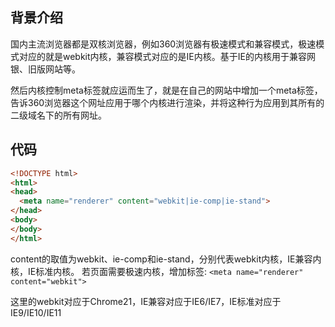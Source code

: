 ## 背景介绍
  
国内主流浏览器都是双核浏览器，例如360浏览器有极速模式和兼容模式，极速模式对应的就是webkit内核，兼容模式对应的是IE内核。基于IE的内核用于兼容网银、旧版网站等。

然后内核控制meta标签就应运而生了，就是在自己的网站中增加一个meta标签，告诉360浏览器这个网址应用于哪个内核进行渲染，并将这种行为应用到其所有的二级域名下的所有网址。

## 代码

```html
<!DOCTYPE html>
<html>
<head>
  <meta name="renderer" content="webkit|ie-comp|ie-stand">
</head>
<body>
</body>
</html>
```

content的取值为webkit、ie-comp和ie-stand，分别代表webkit内核，IE兼容内核，IE标准内核。
若页面需要极速内核，增加标签: `<meta name="renderer" content="webkit">`

这里的webkit对应于Chrome21，IE兼容对应于IE6/IE7，IE标准对应于IE9/IE10/IE11